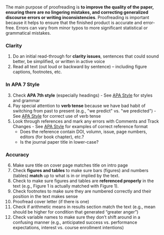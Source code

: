 The main purpose of proofreading is **to improve the quality of the paper, ensuring there are no lingering mistakes, and correcting generalized discourse errors or writing inconsistencies**. Proofreading is important because it helps to ensure that the finished product is accurate and error-free. Errors can vary from minor typos to more significant statistical or grammatical mistakes.

### Clarity
1. Do an initial read-through for **clarity issues**, sentences that could sound better, be simplified, or written in active voice
2. Read all text (out loud or backward by sentence) – including figure captions, footnotes, etc.

### In APA 7 Style
3. Check **APA 7th style** (especially headings) - See [APA Style](https://apastyle.apa.org/style-grammar-guidelines) for styles and grammar
4. Pay special attention to **verb tense** because we have bad habit of switching from past to present (e.g., "we predict" vs. "we predicted") - See [APA Style](https://apastyle.apa.org/style-grammar-guidelines/grammar/verb-tense) for correct use of verb tense
5. Look through references and mark any errors with Comments and Track Changes - See [APA Style](https://apastyle.apa.org/style-grammar-guidelines/references/examples) for examples of correct reference format
	- Does the reference contain DOI, volumn, issue, page numbers, editors (for book chapter), etc.?
	- Is the journal paper title in lower-case?

### Accuracy
6. Make sure title on cover page matches title on intro page
7. Check **figures and tables** to make sure bars (figures) and numbers (tables) **match** up to what is in or implied by the text.
8. Check to make sure figures and tables are **referenced properly** in the text (e.g., Figure 1 is actually matched with Figure 1).
9. Check footnotes to make sure they are numbered correctly and their position in the text makes sense
10. Proofread cover letter (if there is one)
11. Check if arithmetic means in results section match the text (e.g., mean should be higher for condition that generated “greater anger”)
12. Check variable names to make sure they don’t shift around in a confusing manner (e.g., anticipated success vs. performance expectations, interest vs. course enrollment intentions)